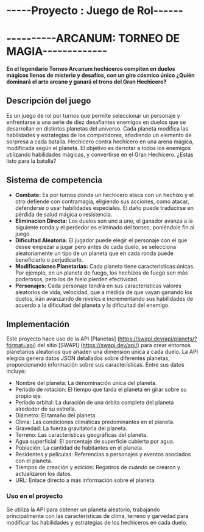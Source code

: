 # -----Proyecto : Juego de Rol------
# ----------ARCANUM: TORNEO DE MAGIA-------------

#### En el legendario Torneo Arcanum hechiceros compiten en duelos mágicos llenos de misterio y desafíos, con un giro cósmico único ¿Quién dominará el arte arcano y ganará el trono del Gran Hechicero?

## Descripción del juego 
 Es un juego de rol por turnos que permite seleccionar un personaje y enfrentarse a una serie de diez desafiantes enemigos en duelos que se desarrollan en distintos planetas del universo. Cada planeta modifica las habilidades y estrategias de los competidores, añadiendo un elemento de sorpresa a cada batalla.
 Hechicero contra hechicero en una arena mágica, modificada según el planeta. El objetivo es  derrotar a todos los enemigos utilizando habilidades mágicas, y convertirse en el Gran Hechicero. ¿Estás listo para la batalla?

## Sistema de competencia
 - **Combate:** Es por turnos donde un hechicero ataca con un hechizo y el otro defiende con contramagia, eligiendo sus acciones, como atacar, defenderse o usar habilidades especiales. El daño puede traducirse en pérdida  de salud mágica o resistencia.
 - **Eliminacion Directa:**  Los duelos son uno a uno, el ganador avanza a la siguiente ronda y el perdedor es eliminado del torneo, poniéndole  fin al juego.
 - **Dificultad Aleatoria:**  El jugador puede elegir el personaje con el que desee empezar a jugar pero antes de cada duelo, se selecciona aleatoriamente un tipo de un planeta que en cada ronda puede beneficiarlo o perjudicarlo.
 - **Modificaciones Planetarias:** Cada planeta tiene caracteristicas únicas. Por ejemplo, en un  planeta de fuego, los hechizos de fuego son más poderosos, pero los de hielo pierden efectividad.
 - **Personajes:** Cada personaje tendrá en sus caracteristicas valores aleatorios de vida, velocidad, que a medida de que vayan ganando los duelos, irán avanzando de niveles e incrementando sus habilidades de acuerdo a la dificultad del planeta y la dificultad del enemigo.


## Implementación
 Este proyecto hace uso de la API [Planetas] (https://swapi.dev/api/planets/?format=api)  del sitio [SWAPI] (https://swapi.dev/api/) para crear entornos planetarios aleatorios que añaden una dimensión única a cada duelo.
  La API elegida genera datos JSON detallados sobre diferentes planetas, proporcionando información  sobre sus características. Entre sus datos incluye: 

  - Nombre del planeta: La denominación única del planeta.
  - Período de rotación: El tiempo que tarda el planeta en girar sobre su propio eje.
  - Período orbital: La duración de una órbita completa del planeta alrededor de su estrella.
  - Diámetro: El tamaño del planeta.
  - Clima: Las condiciones climáticas predominantes en el planeta.
  - Gravedad: La fuerza gravitatoria del planeta.
  - Terreno: Las características geográficas del planeta.
  - Agua superficial: El porcentaje de superficie cubierta por agua.
  - Población: La cantidad de habitantes en el planeta.
  - Residentes y películas: Referencias a personajes y eventos asociados con el planeta.
  - Tiempos de creación y edición: Registros de cuándo se crearon y actualizaron los datos.
  - URL: Enlace directo a más información sobre el planeta.

  ### Uso en el proyecto
  Se utiliza la API para obtener un planeta aleatorio, trabajando principalmente con las  características de clima, terreno y garvedad para modificar las habilidades y estrategias de los hechiceros en cada duelo. 

